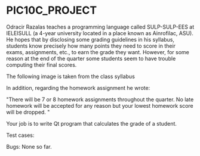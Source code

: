 # PIC10C_PROJECT

Odracir Razalas teaches a programming language called SULP-SULP-EES at IELEISULL (a 4-year university located in a place known as Ainrofilac, ASU). He hopes that by disclosing some grading guidelines in his syllabus, students know precisely how many points they need to score in their exams, assignments, etc., to earn the grade they want. However, for some reason at the end of the quarter some students seem to have trouble computing their final scores. 

The following image is taken from the class syllabus

 
In addition, regarding the homework assignment he wrote:

"There will be 7 or 8 homework assignments throughout the quarter. No late homework will be accepted for any reason but your lowest homework score will be  dropped. "

Your job is to write Qt program that calculates the grade of a student. 

Test cases:

Bugs: None so far.
